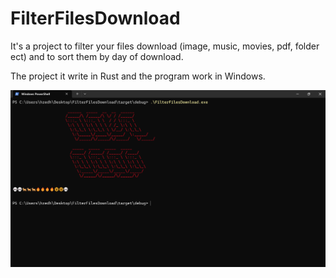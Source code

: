 # FilterFilesDownload

It's a project to filter your files download (image, music, movies, pdf, folder ect) and to sort them by day of download.

The project it write in Rust and the program work in Windows.

!["Terminal"](./assets/terminal.png)